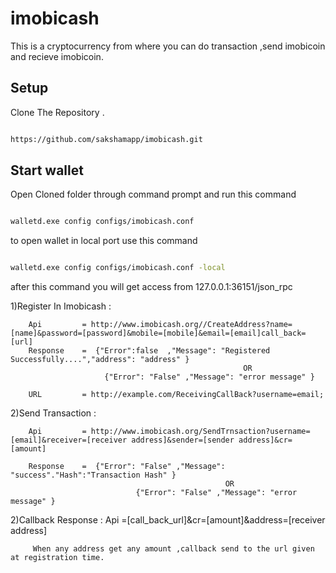 # imobicash

This is a cryptocurrency from where you can do transaction ,send imobicoin and recieve imobicoin.

## Setup

Clone The Repository .

```sh

https://github.com/sakshamapp/imobicash.git

```
## Start wallet 

Open Cloned folder through command prompt and run this command

```sh

walletd.exe config configs/imobicash.conf

```


to open wallet in local port use this command

```sh

walletd.exe config configs/imobicash.conf -local

```

after this command you will get access from 127.0.0.1:36151/json_rpc



1)Register In Imobicash :

        Api 		= http://www.imobicash.org//CreateAddress?name=[name]&password=[password]&mobile=[mobile]&email=[email]call_back=[url]
		Response 	=  {"Error":false  ,"Message": "Registered Successfully....","address": "address" } 
														OR
						 {"Error": "False" ,"Message": "error message" }
		
		URL         = http://example.com/ReceivingCallBack?username=email;
		
		
		
2)Send Transaction :

        Api 		= http://www.imobicash.org/SendTrnsaction?username=[email]&receiver=[receiver address]&sender=[sender address]&cr=[amount]

		Response 	=  {"Error": "False" ,"Message": "success"."Hash":"Transaction Hash" }
													OR
								{"Error": "False" ,"Message": "error message" }
		
		
2)Callback Response :
         Api 		=[call_back_url]&cr=[amount]&address=[receiver address]
         
		 
		 When any address get any amount ,callback send to the url given at registration time.
